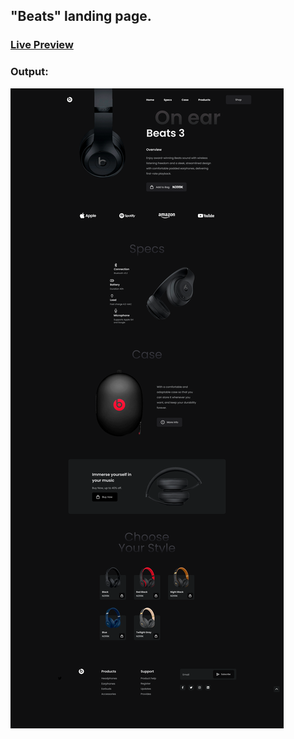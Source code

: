 ## "Beats" landing page.
### [Live Preview](https://landing-page-six-html-css.netlify.app/)
### Output:
![Output](./Photos/output.png)
